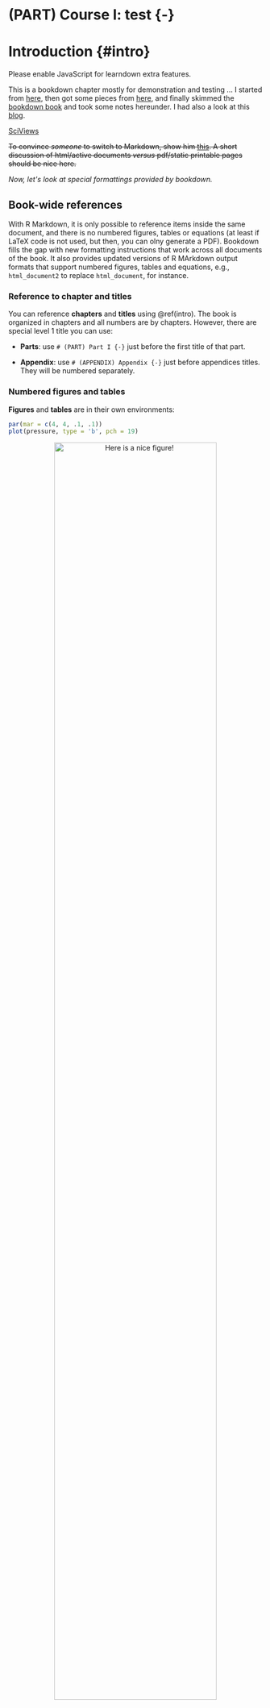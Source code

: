 # (PART) Course I: test {-}

# Introduction {#intro}





<style>
.UMONS {
  display: none;
}

.noinstitution {
  display: block;
}

.S-BIOG-006 .S-BIOG-027 .S-BIOG-921 {
  display: none;
}

.nocourse {
  display: block;
}

summary {
  background:  #f5f5f5;
  border: 1px solid #ccc;
}
</style>

<script>
function getParameterByName(name, url) {
  name = name.replace(/[\[\]]/g,"\\$&");
  // Try to get the value from local storage
  if (window.localStorage) {
    return localStorage.getItem(name);
  } else {
    return '';
  }
}

// Collect parameters and store their values (as passed by Moodle/Wordpress)
var login       = getParameterByName('login');
var email       = getParameterByName('email');
var displayname = getParameterByName('displayname');
var firstname   = getParameterByName('firstname');
var lastname    = getParameterByName('lastname');
var iemail      = getParameterByName('iemail');
var iid         = getParameterByName('iid');
var ifirstname  = getParameterByName('ifirstname');
var ilastname   = getParameterByName('ilastname');
var institution = getParameterByName('institution');
var icourse     = getParameterByName('icourse');
var ictitle     = getParameterByName('ictitle');
var iurl        = getParameterByName('iurl');
var iref        = getParameterByName('iref');

let institutions = ['UMONS', 'noinstitution'];
let courses = ['S-BIOG-006', 'S-BIOG-027', 'S-BIOG-921', 'nocourse'];

function toggleDisplay(item, target) {
  var style = item == target ? 'block' : 'none';
  var elems = document.getElementsByClassName(item);
  for (i = 0; i < elems.length; i++) {
    var elem = elems[i];
    elem.style.display = style;
  }
}

function toggleInstitution(name) {
  // Disable all institutions except that one
  // Since they are already all hidden, just reenable it and hide noinstitution
  toggleDisplay('noinstitution', name);
  toggleDisplay(name, name);
}

function toggleCourse(name) {
  // Disable all courses except that one
  // Since they are already all hidden, just reenable it and hide nocourse
  toggleDisplay('nocourse', name);
  toggleDisplay(name, name);
}

function processParameters() {
  // Content related to an institution
  if (institution !== null) {
    toggleInstitution(institution);
  }
  // Content relative to a course
  if (icourse !== null) {
    toggleCourse(icourse);
  }
  // Process other parameters too here...
  // ...
}


function retargetLinks() {
  // If displayed in an iframe, open external links into parent
  // Adapted from Yihui Xie blog
  var links = document.getElementsByTagName('a');
  for (var i = 0; i < links.length; i++) {
    if (/^(https?:)?\/\//.test(links[i].getAttribute('href')) &&
      links[i].target != null) {
      links[i].target = '_parent';
    }
  }
};

window.onload = function() {processParameters(); retargetLinks();};
</script>

<noscript>Please enable JavaScript for learndown extra features.</a></noscript>

This is a bookdown chapter mostly for demonstration and testing ... I started from [here](http://seankross.com/2016/11/17/How-to-Start-a-Bookdown-Book.html), then got some pieces from [here](https://github.com/rstudio/bookdown-demo), and finally skimmed the [bookdown book](https://bookdown.org/yihui/bookdown/) and took some notes hereunder. I had also a look at this [blog](http://seankross.com/2016/11/17/How-to-Start-a-Bookdown-Book.html).

[SciViews](http://www.sciviews.org)

~~To convince *someone* to switch to Markdown, show him [this](http://nerdplusart.com/markdown-is-the-future/). A short discussion of html/active documents _versus_ pdf/static printable pages should be nice here.~~

*Now, let's look at special formattings provided by bookdown.*


## Book-wide references

With R Markdown, it is only possible to reference items inside the same document, and there is no numbered figures, tables or equations (at least if LaTeX code is not used, but then, you can olny generate a PDF). Bookdown fills the gap with new formatting instructions that work across all documents of the book. It also provides updated versions of R MArkdown output formats that support numbered figures, tables and equations, e.g., `html_document2` to replace `html_document`, for instance.


### Reference to chapter and titles

You can reference **chapters** and **titles** using \@ref(intro). The book is organized in chapters and all numbers are by chapters. However, there are special level 1 title you can use:

- **Parts**: use `# (PART) Part I {-}` just before the first title of that part. 

- **Appendix**: use `# (APPENDIX) Appendix {-}` just before appendices titles. They will be numbered separately.


### Numbered figures and tables

**Figures** and **tables** are in their own environments:


```r
par(mar = c(4, 4, .1, .1))
plot(pressure, type = 'b', pch = 19)
```

<div class="figure" style="text-align: center">
<img src="01-Introduction_files/figure-html/nice-fig-1.png" alt="Here is a nice figure!" width="80%" />
<p class="caption">(\#fig:nice-fig)Here is a nice figure!</p>
</div>

Reference a figure by its code chunk label with the `fig:` prefix, e.g., see Figure \@ref(fig:nice-fig). Similarly, you can reference tables generated from `knitr::kable()`, e.g., see Table \@ref(tab:nice-tab).


```r
knitr::kable(
  head(iris, 20), caption = 'Here is a nice table!',
  booktabs = TRUE
)
```



Table: (\#tab:nice-tab)Here is a nice table!

 Sepal.Length   Sepal.Width   Petal.Length   Petal.Width  Species 
-------------  ------------  -------------  ------------  --------
          5.1           3.5            1.4           0.2  setosa  
          4.9           3.0            1.4           0.2  setosa  
          4.7           3.2            1.3           0.2  setosa  
          4.6           3.1            1.5           0.2  setosa  
          5.0           3.6            1.4           0.2  setosa  
          5.4           3.9            1.7           0.4  setosa  
          4.6           3.4            1.4           0.3  setosa  
          5.0           3.4            1.5           0.2  setosa  
          4.4           2.9            1.4           0.2  setosa  
          4.9           3.1            1.5           0.1  setosa  
          5.4           3.7            1.5           0.2  setosa  
          4.8           3.4            1.6           0.2  setosa  
          4.8           3.0            1.4           0.1  setosa  
          4.3           3.0            1.1           0.1  setosa  
          5.8           4.0            1.2           0.2  setosa  
          5.7           4.4            1.5           0.4  setosa  
          5.4           3.9            1.3           0.4  setosa  
          5.1           3.5            1.4           0.3  setosa  
          5.7           3.8            1.7           0.3  setosa  
          5.1           3.8            1.5           0.3  setosa  


### Numbered equations

To number equations and allow to refer to them, use an `equation` environment and label them with the syntax `(\#eq:label)`:

\begin{equation} 
  f\left(k\right) = \binom{n}{k} p^k\left(1-p\right)^{n-k}
  (\#eq:binom)
\end{equation} 

... and here, I refer to eq. \@ref(eq:binom). In the vase equations are not labelled, use the `equation*` environment instead.


## Citations

You can reference citations, too. For example, we are using the **bookdown** package [@R-bookdown] in this sample book, which was built on top of R Markdown and **knitr** [@xie2015].


## Cache long computations

If some computation is time-consuming, we could consider to cache it:


```r
# A verrry long computation!
1 + 1
```

```
# [1] 2
```

## Contextual show/hide sections

In this example, two classes, `UMONS` and `noinstitution` allow to define sections that are displayed for UMONS students (when the book is launched from UMONS Moodle), or for the general public.

----

::: {.UMONS}

> **This content is _UMONS_-specific.**

:::

::: {.noinstitution}

This content is displayed when the document is loaded outside of UMONS Moodle.

It is also the default content on the web. So that one can provide viable alternatives to exercices outside of the UMONS context in a transparent way (no need any more to indicate "for UMONS students, do this, for the others, do that"). Distinction is made via the URL by detecting `?institution=UMONS`.

:::

----

::: {.S-BIOG-006}

> **This content is specific for the course S-BIOG-006 (Biological Data Science course I, first part).**

:::

::: {.S-BIOG-921}

> **This content is specific for the course S-BIOG-921 (Biological Data Science course I at Charleroi).**

:::

::: {.S-BIOG-027}

> **This content is specific for the course S-BIOG-027 (Biological Data Science course I, second part).**

:::

::: {.nocourse}

This content is displayed when the document is loaded outside of a course context.

It is also the default course content on the web. So that one can provide viable alternatives to exercices outside of the UMONS context in a transparent way (no need any more to indicate "for UMONS students, do this, for Charleroi students, do that..."). Distinction is made via the URL by detecting, e.g., `?icourse=S-BIOG-006`. The calss that can be used are\ : `nocourse`, `sdd1m`, `sdd2m`, `sdd3m`, `sdd4m`, `sdd5m`, `sdd1c` or `sdd2c` for our various courses at UMONS.

:::

----

Otherwise, for further details, one can use the`<details>...</details>` construct:

<details>
<summary>More details...</summary>
This is a section that provides further explanations.

There can be several paragraphs!

----
</details>

And this is again normal text...

## Shiny app

A shiny application directly inside the book using an iframe. This application demonstrates how an histogram changes when the number of classes is modified.



<img onclick="launchApp('app1', 'https://phgrosjean.shinyapps.io/url-parameters/');" src="images/sdd1_01/app1.png" width="780" height="700" class="shiny-img" id="imgapp1"/>
<iframe width="780" height="700" frameborder="0" scrolling="auto" style="display:none" class="shiny-app" id="app1"></iframe>
*Cliquez pour lancer ou exécutez `BioDataScience::runApp("url-parameters")` dans la svbox2019.*

## Learnr with one exercise and one quizz

A simple learnr document from `shinyapps.io`\ :

<img onclick="launchApp('app2', 'https://phgrosjean.shinyapps.io/learnr/');" src="images/sdd1_01/app2.png" width="780" height="500" class="shiny-img" id="imgapp2"/>
<iframe width="780" height="500" frameborder="0" scrolling="auto" style="display:none" class="shiny-app" id="app2"></iframe>
*Cliquez pour démarrer le learnr ou exécutez `BioDataScience::run("sdd1-01b")` dans la svbox2019.*

## A Coggle mind map

<iframe width='780' height='500' src='https://embed.coggle.it/diagram/XmZC8uMesCWdXGt6/70b78931eae4a12991c10df0f7f2f49f498e58ad68cc66e3f82da43b57951f3e' frameborder='0' allowfullscreen></iframe>

## H5P content

H5P content can be displayed in iframes. Here is an example of a multiple choice widget:



<iframe src="https://wp.sciviews.org/wp-admin/admin-ajax.php?action=h5p_embed&id=7" width="780" height="270" frameborder="0" allowfullscreen="allowfullscreen" class="h5p"></iframe><script src="https://wp.sciviews.org/wp-content/plugins/h5p/h5p-php-library/js/h5p-resizer.js" charset="UTF-8"></script>

Here is a "drag words" widget:

<iframe src="https://wp.sciviews.org/wp-admin/admin-ajax.php?action=h5p_embed&id=6" width="780" height="270" frameborder="0" allowfullscreen="allowfullscreen" class="h5p"></iframe><script src="https://wp.sciviews.org/wp-content/plugins/h5p/h5p-php-library/js/h5p-resizer.js" charset="UTF-8"></script>

Here is a video widget:

<iframe src="https://wp.sciviews.org/wp-admin/admin-ajax.php?action=h5p_embed&id=8" width="780" height="500" frameborder="0" allowfullscreen="allowfullscreen" class="h5p"></iframe><script src="https://wp.sciviews.org/wp-content/plugins/h5p/h5p-php-library/js/h5p-resizer.js" charset="UTF-8"></script>

Some text...

## Try to add Moodle content

<iframe src="https://moodle.umons.ac.be/mod/quiz/attempt.php?attempt=212622&cmid=116372" width="780" height="270" frameborder="0"></iframe>


## Add a Gist

<script src="https://gist.github.com/GuyliannEngels/e349f835d11ec3f585bd27c0daa47012.js"></script>

and for an R markdown document:

<script src="https://gist.github.com/GuyliannEngels/dea087d0bd2321a2ae896211bdc6b4b8.js"></script>


## Embed a youtube video

<iframe width="770" height="433" src="http://www.youtube.com/embed/yIVXjl4SwVo?rel=0" frameborder="0" allowfullscreen></iframe>


## Special blocks

<div class="note">
<p>This is a <strong>note</strong>.</p>
</div>

<div class="info">
<p>This is an <strong>information</strong>.</p>
</div>

<div class="warning">
<p>This is a <strong>warning</strong>.</p>
</div>

<div class="error">
<p>This block can be used in case of <strong>error</strong>.</p>
</div>

<div class="win">
<p>This is related to <strong>Windows</strong>.</p>
</div>

<div class="mac">
<p>This is related to <strong>MacOS</strong>.</p>
</div>

<div class="linux">
<p>This is related to <strong>Linux</strong>.</p>
</div>

<div class="bdd">
<p>This is related to the <code>BioDataScience</code> package.</p>
</div>

\BeginKnitrBlock{sv}<div class="sv">This is a `block2` construct related to `SciViews` or `SciViews::R`:

- item 1
- item 2
- item 3
</div>\EndKnitrBlock{sv}

<div class="svbox">
<p>This is a section related to the <strong>SciViews Box</strong>…</p>
</div>


**TODO:** browse the bookdown book from 2.4 Figures on....
